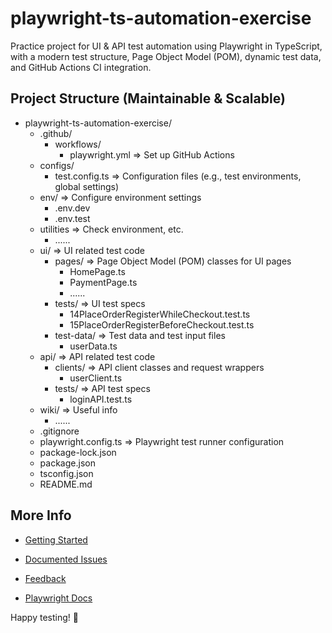 # playwright-ts-automation-exercise
Practice project for UI & API test automation using Playwright in TypeScript, with a modern test structure, Page Object Model (POM), dynamic test data, and GitHub Actions CI integration.

## Project Structure (Maintainable & Scalable)

- playwright-ts-automation-exercise/
  - .github/
    - workflows/
      - playwright.yml          => Set up GitHub Actions
  - configs/ 
    - test.config.ts            => Configuration files (e.g., test environments, global settings)
  - env/                        => Configure environment settings
    - .env.dev
    - .env.test 
  - utilities    => Check environment, etc.
    - ......      
  - ui/        => UI related test code
    - pages/                 => Page Object Model (POM) classes for UI pages
      - HomePage.ts
      - PaymentPage.ts
      - ......
    - tests/   => UI test specs
      - 14PlaceOrderRegisterWhileCheckout.test.ts
      - 15PlaceOrderRegisterBeforeCheckout.test.ts
    - test-data/   => Test data and test input files
      - userData.ts
  - api/        => API related test code
    - clients/                  => API client classes and request wrappers
      - userClient.ts
    - tests/   => API test specs
      - loginAPI.test.ts
  - wiki/   => Useful info
    - ......
  - .gitignore
  - playwright.config.ts   => Playwright test runner configuration
  - package-lock.json
  - package.json
  - tsconfig.json
  - README.md
    

## More Info

- [Getting Started](https://github.com/EmeraldCHEN/playwright-ts-automation-exercise/blob/main/wiki/Getting_Started.md)

- [Documented Issues](https://github.com/EmeraldCHEN/playwright-ts-automation-exercise/blob/main/wiki/Issues.md)

- [Feedback](https://github.com/EmeraldCHEN/playwright-ts-automation-exercise/blob/main/wiki/Feedback.md)

- [Playwright Docs](https://playwright.dev/docs/intro)


Happy testing! 🚀






